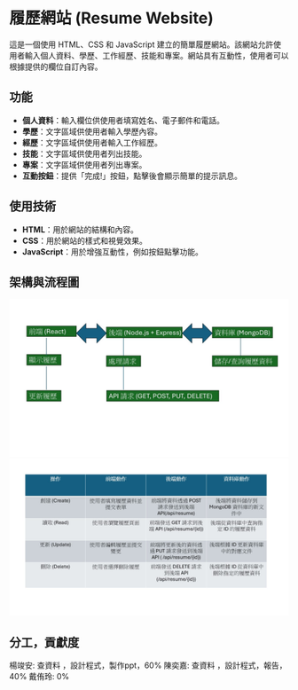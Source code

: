 # 履歷網站 (Resume Website)

這是一個使用 HTML、CSS 和 JavaScript 建立的簡單履歷網站。該網站允許使用者輸入個人資料、學歷、工作經歷、技能和專案。網站具有互動性，使用者可以根據提供的欄位自訂內容。

## 功能

- **個人資料**：輸入欄位供使用者填寫姓名、電子郵件和電話。
- **學歷**：文字區域供使用者輸入學歷內容。
- **經歷**：文字區域供使用者輸入工作經歷。
- **技能**：文字區域供使用者列出技能。
- **專案**：文字區域供使用者列出專案。
- **互動按鈕**：提供「完成!」按鈕，點擊後會顯示簡單的提示訊息。

## 使用技術

- **HTML**：用於網站的結構和內容。
- **CSS**：用於網站的樣式和視覺效果。
- **JavaScript**：用於增強互動性，例如按鈕點擊功能。



## 架構與流程圖
![image](frontend/簡報1.jpg)
![image](frontend/簡報2.jpg)



## 分工，貢獻度
楊竣安: 查資料 ，設計程式，製作ppt，60%
陳奕嘉: 查資料 ，設計程式，報告，40%
戴侑玲: 0%
